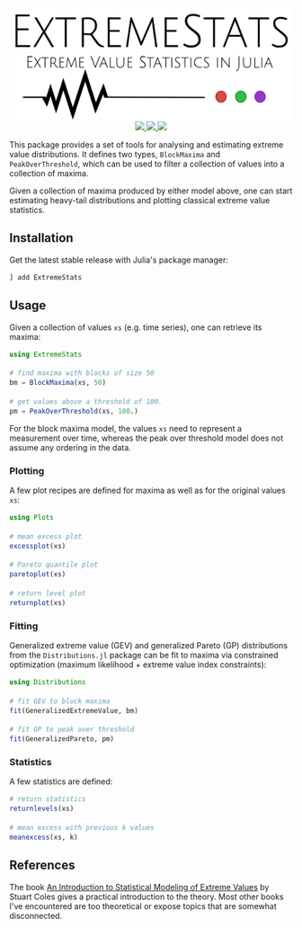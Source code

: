 <p align="center">
  <img src="docs/ExtremeStats.png" height="200"><br>
  <a href="https://travis-ci.org/juliohm/ExtremeStats.jl">
    <img src="https://travis-ci.org/juliohm/ExtremeStats.jl.svg?branch=master">
  </a>
  <a href="https://codecov.io/gh/juliohm/ExtremeStats.jl">
    <img src="https://codecov.io/gh/juliohm/ExtremeStats.jl/branch/master/graph/badge.svg">
  </a>
  <a href="LICENSE">
    <img src="https://img.shields.io/badge/license-ISC-blue.svg">
  </a>
</p>

This package provides a set of tools for analysing and estimating extreme value distributions.
It defines two types, `BlockMaxima` and `PeakOverThreshold`, which can be used to filter a
collection of values into a collection of maxima.

Given a collection of maxima produced by either model above, one can start estimating heavy-tail
distributions and plotting classical extreme value statistics.

## Installation

Get the latest stable release with Julia's package manager:

```julia
] add ExtremeStats
```

## Usage

Given a collection of values `xs` (e.g. time series), one can retrieve its maxima:

```julia
using ExtremeStats

# find maxima with blocks of size 50
bm = BlockMaxima(xs, 50)

# get values above a threshold of 100.
pm = PeakOverThreshold(xs, 100.)
```

For the block maxima model, the values `xs` need to represent a measurement over time,
whereas the peak over threshold model does not assume any ordering in the data.

### Plotting

A few plot recipes are defined for maxima as well as for the original values `xs`:

```julia
using Plots

# mean excess plot
excessplot(xs)

# Pareto quantile plot
paretoplot(xs)

# return level plot
returnplot(xs)
```

### Fitting

Generalized extreme value (GEV) and generalized Pareto (GP) distributions from the `Distributions.jl` package can be fit
to maxima via constrained optimization (maximum likelihood + extreme value index constraints):

```julia
using Distributions

# fit GEV to block maxima
fit(GeneralizedExtremeValue, bm)

# fit GP to peak over threshold
fit(GeneralizedPareto, pm)
```

### Statistics

A few statistics are defined:

```julia
# return statistics
returnlevels(xs)

# mean excess with previous k values
meanexcess(xs, k)
```

## References

The book [An Introduction to Statistical Modeling of Extreme Values](http://www.springer.com/us/book/9781852334598)
by Stuart Coles gives a practical introduction to the theory. Most other books I've encountered are too theoretical
or expose topics that are somewhat disconnected.

[travis-img]: https://travis-ci.org/juliohm/ExtremeStats.jl.svg?branch=master
[travis-url]: https://travis-ci.org/juliohm/ExtremeStats.jl

[codecov-img]: https://codecov.io/gh/juliohm/ExtremeStats.jl/branch/master/graph/badge.svg
[codecov-url]: https://codecov.io/gh/juliohm/ExtremeStats.jl
